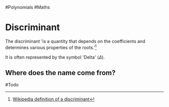 #Polynomials #Maths 

[^1]: [Wikipedia definition of a discriminant](https://en.wikipedia.org/wiki/Discriminant)

# Discriminant
The discriminant 'is a quantity that depends on the coefficients and determines various properties of the roots.'[^1]

It is often represented by the symbol 'Delta' ($\Delta$).

## Where does the name come from?
#Todo